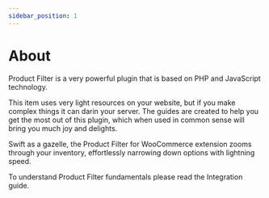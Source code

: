 ```yaml
---
sidebar_position: 1
---
```


# About

Product Filter is a very powerful plugin that is based on PHP and JavaScript technology.

This item uses very light resources on your website, but if you make complex things it can darin your server. The guides are created to help you get the most out of this plugin, which when used in common sense will bring you much joy and delights.

Swift as a gazelle, the Product Filter for WooCommerce extension zooms through your inventory, effortlessly narrowing down options with lightning speed.

To understand Product Filter fundamentals please read the Integration guide.